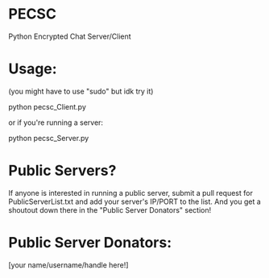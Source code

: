 # PECSC
Python Encrypted Chat Server/Client

# Usage:
(you might have to use "sudo" but idk try it)

python pecsc_Client.py

or if you're running a server:

python pecsc_Server.py

# Public Servers?
If anyone is interested in running a public server, submit a pull request for PublicServerList.txt and add your server's IP/PORT to the list. And you get a shoutout down there in the "Public Server Donators" section!

# Public Server Donators:
[your name/username/handle here!]
